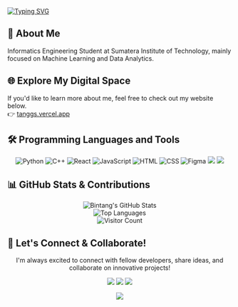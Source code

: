   <a href="https://git.io/typing-svg">
    <img src="https://readme-typing-svg.herokuapp.com?font=Fira+Code&pause=1000&width=435&lines=Hello+World,+I'm+Bintang;ML+%7C+Data+Analytics+Enthusiast" alt="Typing SVG" />
  </a>


## 🚀 About Me

Informatics Engineering Student at Sumatera Institute of Technology, mainly focused on Machine Learning and Data Analytics.

## 🌐 Explore My Digital Space
If you'd like to learn more about me, feel free to check out my website below.  
👉 [tanggs.vercel.app](https://tanggs.vercel.app/)

## 🛠️ Programming Languages and Tools

<div align="center">
<img src="https://img.shields.io/badge/Python-3776AB?logo=python&logoColor=fff" alt="Python" />
<img src="https://img.shields.io/badge/C++-%2300599C.svg?logo=c%2B%2B&logoColor=white" alt="C++" />
<img src="https://img.shields.io/badge/React-%2320232a.svg?logo=react&logoColor=%2361DAFB" alt="React" />
<img src="https://img.shields.io/badge/JavaScript-F7DF1E?logo=javascript&logoColor=000" alt="JavaScript" />
<img src="https://img.shields.io/badge/HTML-%23E34F26.svg?logo=html5&logoColor=white" alt="HTML" />
<img src="https://img.shields.io/badge/CSS-639?logo=css&logoColor=fff" alt="CSS" />
<img src="https://img.shields.io/badge/Figma-F24E1E?logo=figma&logoColor=white" alt="Figma" />
<img src="https://custom-icon-badges.demolab.com/badge/Power%20BI-F1C912?logo=power-bi&logoColor=fff)"/>
<img src="https://custom-icon-badges.demolab.com/badge/Tableau-0176D3?logo=tableau&logoColor=fff"/>

</div>

## 📊 GitHub Stats & Contributions

<div align="center">
  <img src="https://github-readme-stats.vercel.app/api?username=bintangfikrif&show_icons=true&theme=tokyonight&hide_border=true" alt="Bintang's GitHub Stats"/><br>
  <img src="https://github-readme-stats.vercel.app/api/top-langs/?username=bintangfikrif&layout=compact&theme=tokyonight&hide_border=true" alt="Top Languages"/><br>
  <img src="https://komarev.com/ghpvc/?username=bintangfikrif&style=plastic" alt="Visitor Count"/>
</div>

## 🤝 Let's Connect & Collaborate!

<div align="center">
  <p>I'm always excited to connect with fellow developers, share ideas, and collaborate on innovative projects!</p>
  <p>
    <a href="https://www.linkedin.com/in/bintang-fikri-fauzan-2436751b0"><img src="https://custom-icon-badges.demolab.com/badge/LinkedIn-0A66C2?logo=linkedin-white&logoColor=fff"/></a>
    <a href="https://www.instagram.com/bintangfikrif/"><img src="https://img.shields.io/badge/Instagram-%23E4405F.svg?logo=Instagram&logoColor=white"/></a>
    <a href="mailto:bntngfkr@gmail.com"><img src="https://img.shields.io/badge/Gmail-D14836?logo=gmail&logoColor=white"/></a>
  </p>
</div>

<div align="center">
  <img src="https://capsule-render.vercel.app/api?type=waving&color=gradient&height=100&section=footer"/>
</div>
